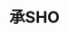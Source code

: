 ---
title: "承SHO"
description: "承SHO"
layout: shop
keywords:
  - 美食競賽
  - 台灣美食
  - 美食精選
datePublished: "2025-06-30"
dateModified: "2025-07-02"
city: "高雄市"
district: "前鎮區"
address: "高雄市前鎮區中華五路806號"
phone: "073346709"
geo: "22.6061389541691, 120.30555737730485"
google_map: "https://maps.app.goo.gl/GLfyUq18FseQpTEc8"
footinder: "https://footinder.com.tw/%E9%AB%98%E9%9B%84%E5%B8%82%E5%89%8D%E9%8E%AE%E5%8D%80/10883/"
official: "https://www.sho.com.tw/"
award:
  - name: "500盤"
    year: "2024"
    entries:
      - dishes:
          - "揚物 富山灣 螢烏賊 油菜花 | 春雨 |胡麻"

---